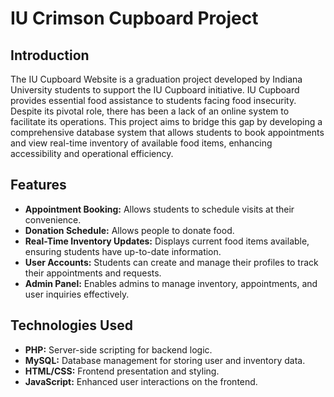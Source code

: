 # IU Crimson Cupboard Project

## Introduction
The IU Cupboard Website is a graduation project developed by Indiana University students to support the IU Cupboard initiative. IU Cupboard provides essential food assistance to students facing food insecurity. Despite its pivotal role, there has been a lack of an online system to facilitate its operations. This project aims to bridge this gap by developing a comprehensive database system that allows students to book appointments and view real-time inventory of available food items, enhancing accessibility and operational efficiency.

## Features
- **Appointment Booking:** Allows students to schedule visits at their convenience.
- **Donation Schedule:** Allows people to donate food.
- **Real-Time Inventory Updates:** Displays current food items available, ensuring students have up-to-date information.
- **User Accounts:** Students can create and manage their profiles to track their appointments and requests.
- **Admin Panel:** Enables admins to manage inventory, appointments, and user inquiries effectively.

## Technologies Used
- **PHP:** Server-side scripting for backend logic.
- **MySQL:** Database management for storing user and inventory data.
- **HTML/CSS:** Frontend presentation and styling.
- **JavaScript:** Enhanced user interactions on the frontend.


